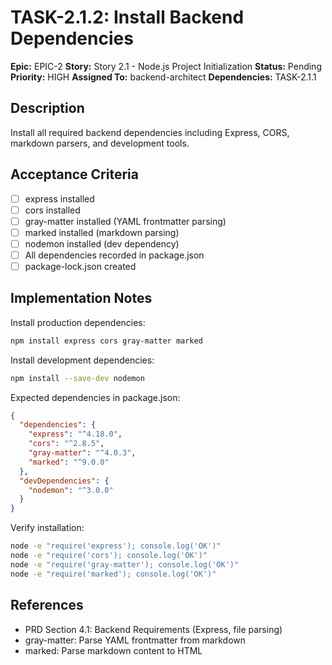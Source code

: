 # TASK-2.1.2: Install Backend Dependencies

**Epic:** EPIC-2
**Story:** Story 2.1 - Node.js Project Initialization
**Status:** Pending
**Priority:** HIGH
**Assigned To:** backend-architect
**Dependencies:** TASK-2.1.1

## Description

Install all required backend dependencies including Express, CORS, markdown parsers, and development tools.

## Acceptance Criteria

- [ ] express installed
- [ ] cors installed
- [ ] gray-matter installed (YAML frontmatter parsing)
- [ ] marked installed (markdown parsing)
- [ ] nodemon installed (dev dependency)
- [ ] All dependencies recorded in package.json
- [ ] package-lock.json created

## Implementation Notes

Install production dependencies:
```bash
npm install express cors gray-matter marked
```

Install development dependencies:
```bash
npm install --save-dev nodemon
```

Expected dependencies in package.json:
```json
{
  "dependencies": {
    "express": "^4.18.0",
    "cors": "^2.8.5",
    "gray-matter": "^4.0.3",
    "marked": "^9.0.0"
  },
  "devDependencies": {
    "nodemon": "^3.0.0"
  }
}
```

Verify installation:
```bash
node -e "require('express'); console.log('OK')"
node -e "require('cors'); console.log('OK')"
node -e "require('gray-matter'); console.log('OK')"
node -e "require('marked'); console.log('OK')"
```

## References

- PRD Section 4.1: Backend Requirements (Express, file parsing)
- gray-matter: Parse YAML frontmatter from markdown
- marked: Parse markdown content to HTML
